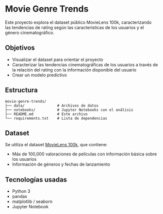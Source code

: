# Movie Genre Trends

Este proyecto explora el dataset público MovieLens 100k, caracterizando las tendencias de rating según las características de los usuarios y el género cinematográfico.

## Objetivos

- Visualizar el dataset para orientar el proyecto
- Caracterizar las tendencias cinematográficas de los usuarios a través de la relación del rating con la información disponible del usuario
- Crear un modelo predictivo

## Estructura

```
movie-genre-trends/
├── data/               # Archivos de datos
├── notebooks/          # Jupyter Notebooks con el análisis
├── README.md           # Este archivo
└── requirements.txt    # Lista de dependencias
```

## Dataset

Se utiliza el dataset [MovieLens 100k](https://grouplens.org/datasets/movielens/100k/), que contiene:
- Más de 100,000 valoraciones de películas con información básica sobre los usuarios
- Información de géneros y fechas de lanzamiento

## Tecnologías usadas

- Python 3
- pandas
- matplotlib / seaborn
- Jupyter Notebook


